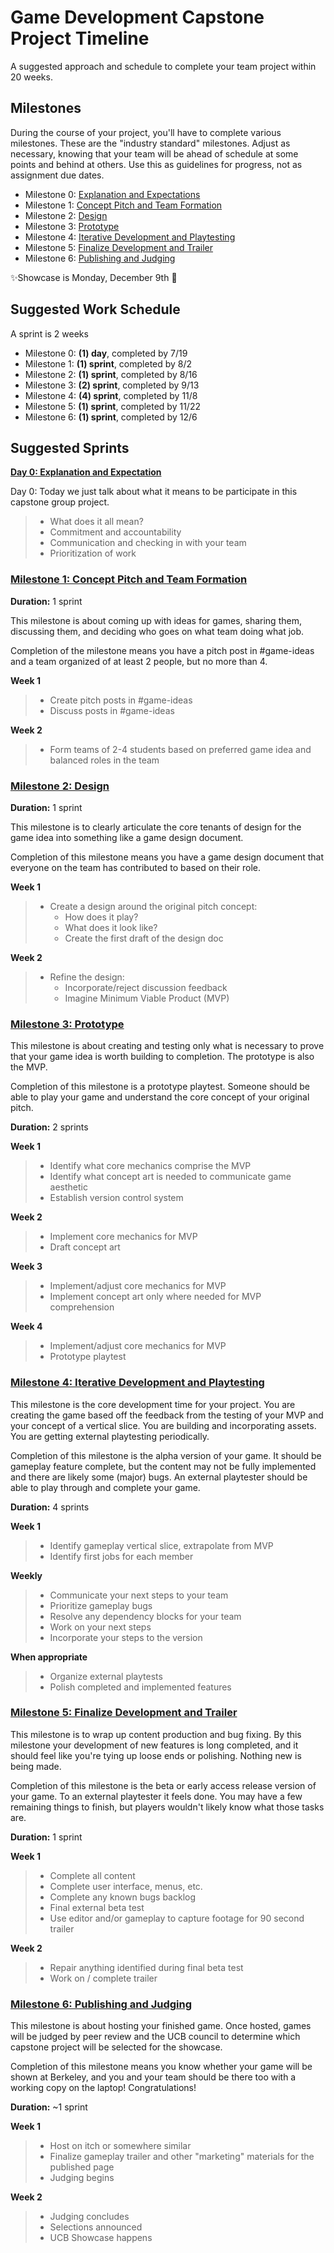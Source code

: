 # Game Development Capstone Project Timeline

A suggested approach and schedule to complete your team project within 20 weeks.

## Milestones

During the course of your project, you'll have to complete various milestones. These are the "industry standard" milestones. Adjust as necessary, knowing that your team will be ahead of schedule at some points and behind at others. Use this as guidelines for progress, not as assignment due dates.

* Milestone 0: [Explanation and Expectations](milestone0.md)
* Milestone 1: [Concept Pitch and Team Formation](milestone1.md)
* Milestone 2: [Design](milestone2.md)
* Milestone 3: [Prototype](milestone3.md)
* Milestone 4: [Iterative Development and Playtesting](milestone4.md)
* Milestone 5: [Finalize Development and Trailer](milestone5.md)
* Milestone 6: [Publishing and Judging](milestone6.md)

✨Showcase is Monday, December 9th 🌠

## Suggested Work Schedule
A sprint is 2 weeks

- Milestone 0: **(1) day**, completed by 7/19
- Milestone 1: **(1) sprint**, completed by 8/2
- Milestone 2: **(1) sprint**, completed by 8/16  
- Milestone 3: **(2) sprint**, completed by 9/13 
- Milestone 4: **(4) sprint**, completed by 11/8 
- Milestone 5: **(1) sprint**, completed by 11/22
- Milestone 6: **(1) sprint**, completed by 12/6 

## Suggested Sprints

[**Day 0: Explanation and Expectation**](milestone0.md)

Day 0: Today we just talk about what it means to be participate in this capstone group project.

>- What does it all mean?
>- Commitment and accountability
>- Communication and checking in with your team
>- Prioritization of work


### [Milestone 1: Concept Pitch and Team Formation](milestone1.md)

**Duration:** 1 sprint

This milestone is about coming up with ideas for games, sharing them, discussing them, and deciding who goes on what team doing what job. 

Completion of the milestone means you have a pitch post in #game-ideas and a team organized of at least 2 people, but no more than 4.

**Week 1**
>- Create pitch posts in #game-ideas
>- Discuss posts in #game-ideas

**Week 2**
>- Form teams of 2-4 students based on preferred game idea and balanced roles in the team

### [Milestone 2: Design](milestone2.md)

**Duration:** 1 sprint

This milestone is to clearly articulate the core tenants of design for the game idea into something like a game design document.

Completion of this milestone means you have a game design document that everyone on the team has contributed to based on their role.

**Week 1**

>- Create a design around the original pitch concept:
>   * How does it play?
>   * What does it look like?
>   * Create the first draft of the design doc

**Week 2**
>- Refine the design:
>   * Incorporate/reject discussion feedback
>   * Imagine Minimum Viable Product (MVP)

### [Milestone 3: Prototype](milestone3.md)

This milestone is about creating and testing only what is necessary to prove that your game idea is worth building to completion. The prototype is also the MVP.

Completion of this milestone is a prototype playtest. Someone should be able to play your game and understand the core concept of your original pitch.

**Duration:** 2 sprints

**Week 1**
>   - Identify what core mechanics comprise the MVP
>   - Identify what concept art is needed to communicate game aesthetic
>   - Establish version control system

**Week 2**
>   - Implement core mechanics for MVP
>   - Draft concept art

**Week 3**
>   - Implement/adjust core mechanics for MVP
>   - Implement concept art only where needed for MVP comprehension

**Week 4**
>   - Implement/adjust core mechanics for MVP
>   - Prototype playtest

### [Milestone 4: Iterative Development and Playtesting](milestone4.md)

This milestone is the core development time for your project. You are creating the game based off the feedback from the testing of your MVP and your concept of a vertical slice. You are building and incorporating assets. You are getting external playtesting periodically.

Completion of this milestone is the alpha version of your game. It should be gameplay feature complete, but the content may not be fully implemented and there are likely some (major) bugs. An external playtester should be able to play through and complete your game.

**Duration:** 4 sprints

**Week 1**
>   - Identify gameplay vertical slice, extrapolate from MVP
>   - Identify first jobs for each member

**Weekly**
>   - Communicate your next steps to your team
>   - Prioritize gameplay bugs
>   - Resolve any dependency blocks for your team
>   - Work on your next steps
>   - Incorporate your steps to the version

**When appropriate**
>   - Organize external playtests
>   - Polish completed and implemented features

### [Milestone 5: Finalize Development and Trailer](milestone5.md)

This milestone is to wrap up content production and bug fixing. By this milestone your development of new features is long completed, and it should feel like you're tying up loose ends or polishing. Nothing new is being made.

Completion of this milestone is the beta or early access release version of your game. To an external playtester it feels done. You may have a few remaining things to finish, but players wouldn't likely know what those tasks are.

**Duration:** 1 sprint

**Week 1**
>   - Complete all content
>   - Complete user interface, menus, etc.
>   - Complete any known bugs backlog
>   - Final external beta test
>   - Use editor and/or gameplay to capture footage for 90 second trailer

**Week 2**
>   - Repair anything identified during final beta test
>   - Work on / complete trailer

### [Milestone 6: Publishing and Judging](milestone6.md)

This milestone is about hosting your finished game. Once hosted, games will be judged by peer review and the UCB council to determine which capstone project will be selected for the showcase.

Completion of this milestone means you know whether your game will be shown at Berkeley, and you and your team should be there too with a working copy on the laptop! Congratulations!

**Duration:** ~1 sprint

**Week 1**
>   - Host on itch or somewhere similar
>   - Finalize gameplay trailer and other "marketing" materials for the published page
>   - Judging begins

**Week 2** 
>   - Judging concludes
>   - Selections announced
>   - UCB Showcase happens
